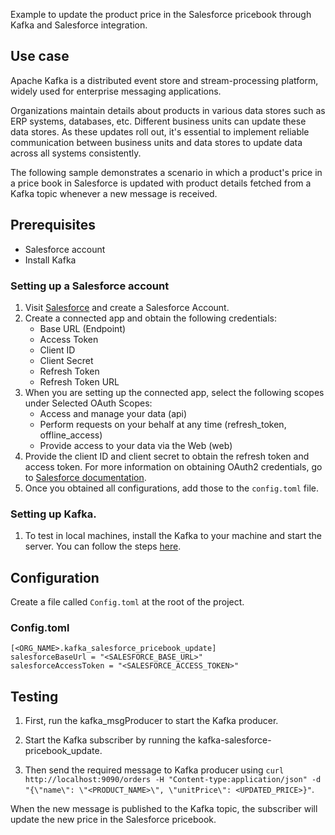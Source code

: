 Example to update the product price in the Salesforce pricebook through Kafka and Salesforce integration.

## Use case
Apache Kafka is a distributed event store and stream-processing platform, widely used for enterprise messaging applications.

Organizations maintain details about products in various data stores such as ERP systems, databases, etc. Different business units can update these data stores. As these updates roll out, it's essential to implement reliable communication between business units and data stores to update data across all systems consistently.

The following sample demonstrates a scenario in which a product's price in a price book in Salesforce is updated with product details fetched from a Kafka topic whenever a new message is received.

## Prerequisites
* Salesforce account
* Install Kafka

### Setting up a Salesforce account
1. Visit [Salesforce](https://www.salesforce.com/) and create a Salesforce Account.
2. Create a connected app and obtain the following credentials:
    *   Base URL (Endpoint)
    *   Access Token
    *   Client ID
    *   Client Secret
    *   Refresh Token
    *   Refresh Token URL
3. When you are setting up the connected app, select the following scopes under Selected OAuth Scopes:
    *   Access and manage your data (api)
    *   Perform requests on your behalf at any time (refresh_token, offline_access)
    *   Provide access to your data via the Web (web)
4. Provide the client ID and client secret to obtain the refresh token and access token. For more information on obtaining OAuth2 credentials, go to [Salesforce documentation](https://help.salesforce.com/articleView?id=remoteaccess_authenticate_overview.htm).
5. Once you obtained all configurations, add those to the `config.toml` file.

### Setting up Kafka.
1. To test in local machines, install the Kafka to your machine and start the server. You can follow the steps [here](https://kafka.apache.org/quickstart).

## Configuration
Create a file called `Config.toml` at the root of the project.

### Config.toml 
```
[<ORG_NAME>.kafka_salesforce_pricebook_update]
salesforceBaseUrl = "<SALESFORCE_BASE_URL>"
salesforceAccessToken = "<SALESFORCE_ACCESS_TOKEN>"
```

## Testing
1. First, run the kafka_msgProducer to start the Kafka producer.

2. Start the Kafka subscriber by running the kafka-salesforce-pricebook_update.

3. Then send the required message to Kafka producer using `curl http://localhost:9090/orders -H "Content-type:application/json" -d "{\"name\": \"<PRODUCT_NAME>\", \"unitPrice\": <UPDATED_PRICE>}"`.

When the new message is published to the Kafka topic, the subscriber will update the new price in the Salesforce pricebook.
